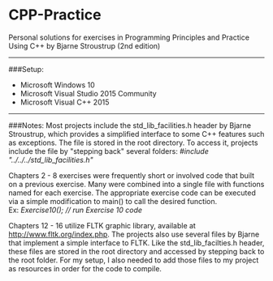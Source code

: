 # CPP-Practice
Personal solutions for exercises in Programming Principles and Practice Using C++ by Bjarne Stroustrup (2nd edition)

---

###Setup:
* Microsoft Windows 10
* Microsoft Visual Studio 2015 Community
* Microsoft Visual C++ 2015

---

###Notes:
Most projects include the std_lib_facilities.h header by Bjarne Stroustrup, which provides a simplified interface to some C++ features such as exceptions. The file is stored in the root directory. To access it, projects include the file by "stepping back" several folders: *#include "../../../std_lib_facilities.h"*

Chapters 2 - 8 exercises were frequently short or involved code that built on a previous exercise. Many were combined into a single file with functions named for each exercise. The appropriate exercise code can be executed via a simple modification to main() to call the desired function.  
Ex: *Exercise10();  // run Exercise 10 code*

Chapters 12 - 16 utilize FLTK graphic library, available at http://www.fltk.org/index.php. The projects also use several files by Bjarne that implement a simple interface to FLTK. Like the std_lib_facilties.h header, these files are stored in the root directory and accessed by stepping back to the root folder. For my setup, I also needed to add those files to my project as resources in order for the code to compile.
